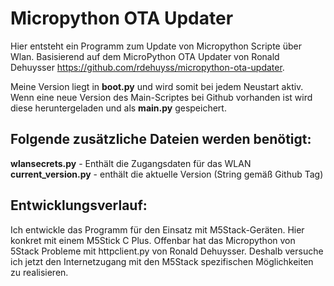 # Micropython OTA Updater
Hier entsteht ein Programm zum Update von Micropython Scripte über Wlan.
Basisierend auf dem MicroPython OTA Updater von Ronald Dehuysser
https://github.com/rdehuyss/micropython-ota-updater.

Meine Version liegt in **boot.py** und wird somit bei jedem Neustart aktiv.
Wenn eine neue Version des Main-Scriptes bei Github vorhanden ist
wird diese heruntergeladen und als **main.py** gespeichert.

## Folgende zusätzliche Dateien werden benötigt:
**wlansecrets.py**  -  Enthält die Zugangsdaten für das WLAN </br>
**current_version.py**  - enthält die aktuelle Version (String gemäß Github Tag) </br>

## Entwicklungsverlauf:
Ich entwickle das Programm für den Einsatz mit M5Stack-Geräten. Hier konkret mit einem M5Stick C Plus.
Offenbar hat das Micropython von 5Stack Probleme mit httpclient.py von Ronald Dehuysser. Deshalb versuche ich jetzt den Internetzugang mit den M5Stack spezifischen Möglichkeiten zu realisieren.
